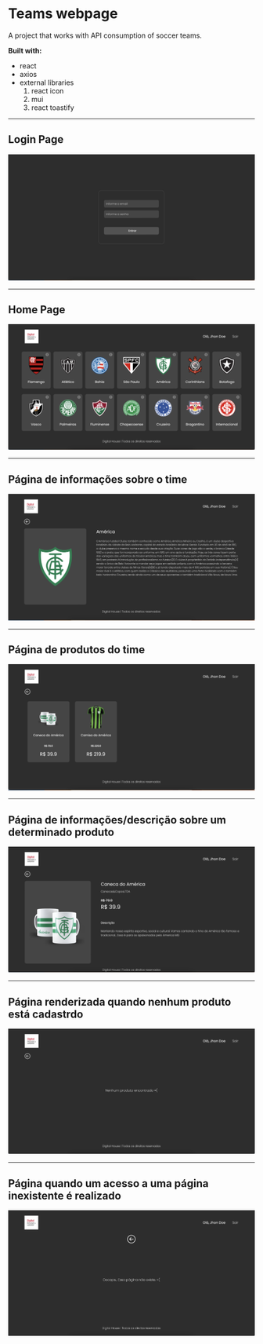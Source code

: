 # Teams webpage

A project that works with API consumption of soccer teams.

**Built with:**
  - react
  - axios
  - external libraries
    1. react icon
    2. mui
    3. react toastify

---

## Login Page
![alt text](https://github.com/felipestefani/teams/blob/main/public/readme_img/login.png)

---

## Home Page
![alt text](https://github.com/felipestefani/teams/blob/main/public/readme_img/home.png)

---

## Página de informações sobre o time
![alt text](https://github.com/felipestefani/teams/blob/main/public/readme_img/team_info.png)

---

## Página de produtos do time
![alt text](https://github.com/felipestefani/teams/blob/main/public/readme_img/team_products.png)

---

## Página de informações/descrição sobre um determinado produto
![alt text](https://github.com/felipestefani/teams/blob/main/public/readme_img/team_product_info.png)

---

## Página renderizada quando nenhum produto está cadastrdo
![alt text](https://github.com/felipestefani/teams/blob/main/public/readme_img/no_products.png)

---

## Página quando um acesso a uma página inexistente é realizado
![alt text](https://github.com/felipestefani/teams/blob/main/public/readme_img/not_found_page.png)
